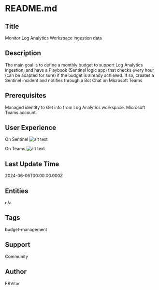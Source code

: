 # README.md

## Title
Monitor Log Analytics Workspace ingestion data

## Description
The main goal is to define a monthly budget to support Log Analytics ingestion, and have a Playbook (Sentinel logic app) that checks every hour (can be adapted for sure) if the budget is already achieved. If so, creates a Sentinel incident and notifies through a Bot Chat on Microsoft Teams

## Prerequisites
Managed identity to Get info from Log Analytics workspace. Microsoft Teams account.

## User Experience
On Sentinel
![alt text](../../.media/monitor-law-ingestion-image-1.png)

On Teams
![alt text](../../.media/monitor-law-ingestion-image-2.png)

## Last Update Time
2024-06-06T00:00:00.000Z

## Entities
n/a

## Tags
budget-management

## Support
Community


## Author
FBVitor